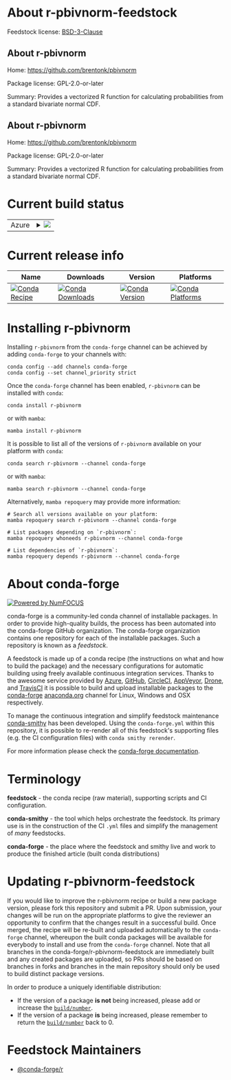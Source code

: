 About r-pbivnorm-feedstock
==========================

Feedstock license: [BSD-3-Clause](https://github.com/conda-forge/r-pbivnorm-feedstock/blob/main/LICENSE.txt)


About r-pbivnorm
----------------

Home: https://github.com/brentonk/pbivnorm

Package license: GPL-2.0-or-later

Summary: Provides a vectorized R function for calculating probabilities from a standard bivariate normal CDF.

About r-pbivnorm
----------------

Home: https://github.com/brentonk/pbivnorm

Package license: GPL-2.0-or-later

Summary: Provides a vectorized R function for calculating probabilities from a standard bivariate normal CDF.

Current build status
====================


<table>
    
  <tr>
    <td>Azure</td>
    <td>
      <details>
        <summary>
          <a href="https://dev.azure.com/conda-forge/feedstock-builds/_build/latest?definitionId=1427&branchName=main">
            <img src="https://dev.azure.com/conda-forge/feedstock-builds/_apis/build/status/r-pbivnorm-feedstock?branchName=main">
          </a>
        </summary>
        <table>
          <thead><tr><th>Variant</th><th>Status</th></tr></thead>
          <tbody><tr>
              <td>linux_64_r_base4.3</td>
              <td>
                <a href="https://dev.azure.com/conda-forge/feedstock-builds/_build/latest?definitionId=1427&branchName=main">
                  <img src="https://dev.azure.com/conda-forge/feedstock-builds/_apis/build/status/r-pbivnorm-feedstock?branchName=main&jobName=linux&configuration=linux%20linux_64_r_base4.3" alt="variant">
                </a>
              </td>
            </tr><tr>
              <td>linux_64_r_base4.4</td>
              <td>
                <a href="https://dev.azure.com/conda-forge/feedstock-builds/_build/latest?definitionId=1427&branchName=main">
                  <img src="https://dev.azure.com/conda-forge/feedstock-builds/_apis/build/status/r-pbivnorm-feedstock?branchName=main&jobName=linux&configuration=linux%20linux_64_r_base4.4" alt="variant">
                </a>
              </td>
            </tr><tr>
              <td>linux_aarch64_r_base4.3</td>
              <td>
                <a href="https://dev.azure.com/conda-forge/feedstock-builds/_build/latest?definitionId=1427&branchName=main">
                  <img src="https://dev.azure.com/conda-forge/feedstock-builds/_apis/build/status/r-pbivnorm-feedstock?branchName=main&jobName=linux&configuration=linux%20linux_aarch64_r_base4.3" alt="variant">
                </a>
              </td>
            </tr><tr>
              <td>linux_aarch64_r_base4.4</td>
              <td>
                <a href="https://dev.azure.com/conda-forge/feedstock-builds/_build/latest?definitionId=1427&branchName=main">
                  <img src="https://dev.azure.com/conda-forge/feedstock-builds/_apis/build/status/r-pbivnorm-feedstock?branchName=main&jobName=linux&configuration=linux%20linux_aarch64_r_base4.4" alt="variant">
                </a>
              </td>
            </tr><tr>
              <td>linux_ppc64le_r_base4.3</td>
              <td>
                <a href="https://dev.azure.com/conda-forge/feedstock-builds/_build/latest?definitionId=1427&branchName=main">
                  <img src="https://dev.azure.com/conda-forge/feedstock-builds/_apis/build/status/r-pbivnorm-feedstock?branchName=main&jobName=linux&configuration=linux%20linux_ppc64le_r_base4.3" alt="variant">
                </a>
              </td>
            </tr><tr>
              <td>linux_ppc64le_r_base4.4</td>
              <td>
                <a href="https://dev.azure.com/conda-forge/feedstock-builds/_build/latest?definitionId=1427&branchName=main">
                  <img src="https://dev.azure.com/conda-forge/feedstock-builds/_apis/build/status/r-pbivnorm-feedstock?branchName=main&jobName=linux&configuration=linux%20linux_ppc64le_r_base4.4" alt="variant">
                </a>
              </td>
            </tr><tr>
              <td>osx_64_r_base4.3</td>
              <td>
                <a href="https://dev.azure.com/conda-forge/feedstock-builds/_build/latest?definitionId=1427&branchName=main">
                  <img src="https://dev.azure.com/conda-forge/feedstock-builds/_apis/build/status/r-pbivnorm-feedstock?branchName=main&jobName=osx&configuration=osx%20osx_64_r_base4.3" alt="variant">
                </a>
              </td>
            </tr><tr>
              <td>osx_64_r_base4.4</td>
              <td>
                <a href="https://dev.azure.com/conda-forge/feedstock-builds/_build/latest?definitionId=1427&branchName=main">
                  <img src="https://dev.azure.com/conda-forge/feedstock-builds/_apis/build/status/r-pbivnorm-feedstock?branchName=main&jobName=osx&configuration=osx%20osx_64_r_base4.4" alt="variant">
                </a>
              </td>
            </tr><tr>
              <td>osx_arm64_r_base4.3</td>
              <td>
                <a href="https://dev.azure.com/conda-forge/feedstock-builds/_build/latest?definitionId=1427&branchName=main">
                  <img src="https://dev.azure.com/conda-forge/feedstock-builds/_apis/build/status/r-pbivnorm-feedstock?branchName=main&jobName=osx&configuration=osx%20osx_arm64_r_base4.3" alt="variant">
                </a>
              </td>
            </tr><tr>
              <td>osx_arm64_r_base4.4</td>
              <td>
                <a href="https://dev.azure.com/conda-forge/feedstock-builds/_build/latest?definitionId=1427&branchName=main">
                  <img src="https://dev.azure.com/conda-forge/feedstock-builds/_apis/build/status/r-pbivnorm-feedstock?branchName=main&jobName=osx&configuration=osx%20osx_arm64_r_base4.4" alt="variant">
                </a>
              </td>
            </tr><tr>
              <td>win_64_r_base4.3</td>
              <td>
                <a href="https://dev.azure.com/conda-forge/feedstock-builds/_build/latest?definitionId=1427&branchName=main">
                  <img src="https://dev.azure.com/conda-forge/feedstock-builds/_apis/build/status/r-pbivnorm-feedstock?branchName=main&jobName=win&configuration=win%20win_64_r_base4.3" alt="variant">
                </a>
              </td>
            </tr><tr>
              <td>win_64_r_base4.4</td>
              <td>
                <a href="https://dev.azure.com/conda-forge/feedstock-builds/_build/latest?definitionId=1427&branchName=main">
                  <img src="https://dev.azure.com/conda-forge/feedstock-builds/_apis/build/status/r-pbivnorm-feedstock?branchName=main&jobName=win&configuration=win%20win_64_r_base4.4" alt="variant">
                </a>
              </td>
            </tr>
          </tbody>
        </table>
      </details>
    </td>
  </tr>
</table>

Current release info
====================

| Name | Downloads | Version | Platforms |
| --- | --- | --- | --- |
| [![Conda Recipe](https://img.shields.io/badge/recipe-r--pbivnorm-green.svg)](https://anaconda.org/conda-forge/r-pbivnorm) | [![Conda Downloads](https://img.shields.io/conda/dn/conda-forge/r-pbivnorm.svg)](https://anaconda.org/conda-forge/r-pbivnorm) | [![Conda Version](https://img.shields.io/conda/vn/conda-forge/r-pbivnorm.svg)](https://anaconda.org/conda-forge/r-pbivnorm) | [![Conda Platforms](https://img.shields.io/conda/pn/conda-forge/r-pbivnorm.svg)](https://anaconda.org/conda-forge/r-pbivnorm) |

Installing r-pbivnorm
=====================

Installing `r-pbivnorm` from the `conda-forge` channel can be achieved by adding `conda-forge` to your channels with:

```
conda config --add channels conda-forge
conda config --set channel_priority strict
```

Once the `conda-forge` channel has been enabled, `r-pbivnorm` can be installed with `conda`:

```
conda install r-pbivnorm
```

or with `mamba`:

```
mamba install r-pbivnorm
```

It is possible to list all of the versions of `r-pbivnorm` available on your platform with `conda`:

```
conda search r-pbivnorm --channel conda-forge
```

or with `mamba`:

```
mamba search r-pbivnorm --channel conda-forge
```

Alternatively, `mamba repoquery` may provide more information:

```
# Search all versions available on your platform:
mamba repoquery search r-pbivnorm --channel conda-forge

# List packages depending on `r-pbivnorm`:
mamba repoquery whoneeds r-pbivnorm --channel conda-forge

# List dependencies of `r-pbivnorm`:
mamba repoquery depends r-pbivnorm --channel conda-forge
```


About conda-forge
=================

[![Powered by
NumFOCUS](https://img.shields.io/badge/powered%20by-NumFOCUS-orange.svg?style=flat&colorA=E1523D&colorB=007D8A)](https://numfocus.org)

conda-forge is a community-led conda channel of installable packages.
In order to provide high-quality builds, the process has been automated into the
conda-forge GitHub organization. The conda-forge organization contains one repository
for each of the installable packages. Such a repository is known as a *feedstock*.

A feedstock is made up of a conda recipe (the instructions on what and how to build
the package) and the necessary configurations for automatic building using freely
available continuous integration services. Thanks to the awesome service provided by
[Azure](https://azure.microsoft.com/en-us/services/devops/), [GitHub](https://github.com/),
[CircleCI](https://circleci.com/), [AppVeyor](https://www.appveyor.com/),
[Drone](https://cloud.drone.io/welcome), and [TravisCI](https://travis-ci.com/)
it is possible to build and upload installable packages to the
[conda-forge](https://anaconda.org/conda-forge) [anaconda.org](https://anaconda.org/)
channel for Linux, Windows and OSX respectively.

To manage the continuous integration and simplify feedstock maintenance
[conda-smithy](https://github.com/conda-forge/conda-smithy) has been developed.
Using the ``conda-forge.yml`` within this repository, it is possible to re-render all of
this feedstock's supporting files (e.g. the CI configuration files) with ``conda smithy rerender``.

For more information please check the [conda-forge documentation](https://conda-forge.org/docs/).

Terminology
===========

**feedstock** - the conda recipe (raw material), supporting scripts and CI configuration.

**conda-smithy** - the tool which helps orchestrate the feedstock.
                   Its primary use is in the construction of the CI ``.yml`` files
                   and simplify the management of *many* feedstocks.

**conda-forge** - the place where the feedstock and smithy live and work to
                  produce the finished article (built conda distributions)


Updating r-pbivnorm-feedstock
=============================

If you would like to improve the r-pbivnorm recipe or build a new
package version, please fork this repository and submit a PR. Upon submission,
your changes will be run on the appropriate platforms to give the reviewer an
opportunity to confirm that the changes result in a successful build. Once
merged, the recipe will be re-built and uploaded automatically to the
`conda-forge` channel, whereupon the built conda packages will be available for
everybody to install and use from the `conda-forge` channel.
Note that all branches in the conda-forge/r-pbivnorm-feedstock are
immediately built and any created packages are uploaded, so PRs should be based
on branches in forks and branches in the main repository should only be used to
build distinct package versions.

In order to produce a uniquely identifiable distribution:
 * If the version of a package **is not** being increased, please add or increase
   the [``build/number``](https://docs.conda.io/projects/conda-build/en/latest/resources/define-metadata.html#build-number-and-string).
 * If the version of a package **is** being increased, please remember to return
   the [``build/number``](https://docs.conda.io/projects/conda-build/en/latest/resources/define-metadata.html#build-number-and-string)
   back to 0.

Feedstock Maintainers
=====================

* [@conda-forge/r](https://github.com/orgs/conda-forge/teams/r/)

